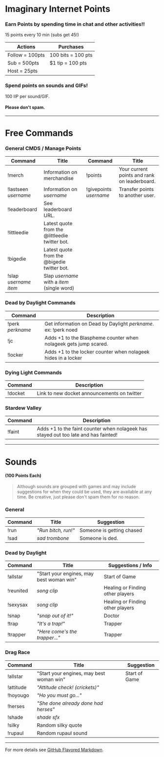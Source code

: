 # Imaginary Internet Points

### Earn Points by spending time in chat and other activities!!

15 points every 10 min (subs get 45!)

Actions | Purchases
------- | -------
Follow = 100pts | 100 bits = 100 pts
Sub = 500pts | $1 tip = 100 pts
Host = 25pts |
 
### Spend points on sounds and GIFs!

100 IIP per sound/GIF.

#### Please don't spam.
 
 ---
 
# Free Commands

### General CMDS / Manage Points

Command | Title | Command | Title
------- | ------- | ------- | -------
!merch | Information on merchandise | !points | Your current points and rank on leaderboard.
!lastseen *username* | Information on *username* | !givepoints *username* | Transfer points to another user.
!leaderboard | See leaderboard URL. | |
!littleedie | Latest quote from the @littleedie twitter bot. | |
!bigedie | Latest quote from the @bigedie twitter bot. | |
!slap *username* *item* | Slap *username* with a *item* (single word) | |


### Dead by Daylight Commands

Command | Description 
------- | -------
!perk *perkname* | Get information on Dead by Daylight *perkname*. ex: !perk noed
!jc | Adds +1 to the Blaspheme counter when nolageek gets jump scared.
!locker | Adds +1 to the locker counter when nolageek hides in a locker

### Dying Light Commands

Command | Description 
----- | -----
!docket | Link to new docket announcements on twitter

### Stardew Valley

Command | Description 
----- | -----
!faint | Adds +1 to the faint counter when nolageek has stayed out too late and has fainted!

---

# Sounds 
#### (100 Points Each)

> Although sounds are grouped with games and may include suggestions for when they could be used, they are available at any time. Be creative, just please don't spam them for no reason.

### General

Command | Title | Suggestion
----- | ----- | -----
!run | *"Run bitch, run!"* | Someone is getting chased
!sad | *sad trombone* | Someone is ded.

### Dead by Daylight

Command | Title | Suggestions / Info
----- | ----- | -----
!allstar | "Start your engines, may best woman win" | Start of Game
!reunited | *song clip* | Healing or Finding other players
!sexysax | *song clip* | Healing or Finding other players
!snap | *"snap out of it!"* | Doctor
!trap | *"It's a trap!"* | Trapper
!trapper | *"Here come's the trapper..."* | Trapper

### Drag Race

Command | Title | Suggestion
----- | ----- | -----
!allstar | "Start your engines, may best woman win" | Start of Game
!attitude | *"Attitude check! (crickets)"* | 
!hoyougo | *"Ho you must go..."* | 
!herses | *"She done already done had herses"* | 
!shade | *shade sfx* | 
!silky | Random silky quote |
!rupaul | Random rupaul sound |

---

For more details see [GitHub Flavored Markdown](https://guides.github.com/features/mastering-markdown/).
